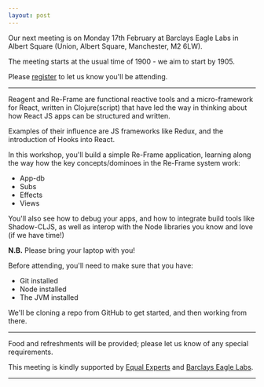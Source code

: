 ```yaml
---
layout: post
---
```


Our next meeting is on Monday 17th February at Barclays Eagle Labs in Albert Square (Union, Albert Square, Manchester, M2 6LW).

The meeting starts at the usual time of 1900 - we aim to start by 1905.

Please [register][eventbrite] to let us know you'll be attending.

---

Reagent and Re-Frame are functional reactive tools and a micro-framework for React, written in Clojure(script) that have 
led the way in thinking about how React JS apps can be structured and written.

Examples of their influence are JS frameworks like Redux, and the introduction of Hooks into React.

In this workshop, you'll build a simple Re-Frame application, learning along the way how the key concepts/dominoes in the Re-Frame system work:

- App-db
- Subs
- Effects
- Views

You'll also see how to debug your apps, and how to integrate build tools like Shadow-CLJS, as well as interop with the Node libraries you know and love (if we have time!)

**N.B.** Please bring your laptop with you!

Before attending, you'll need to make sure that you have:

- Git installed
- Node installed
- The JVM installed

We'll be cloning a repo from GitHub to get started, and then working from there.

---

Food and refreshments will be provided; please let us know of any special requirements.

This meeting is kindly supported by [Equal Experts][EE] and [Barclays Eagle Labs][EagleLabs].

---

[eventbrite]: https://www.eventbrite.co.uk/e/lambda-lounge-february-2020-reagent-re-frame-workshop-tickets-93046004103
[EagleLabs]: https://labs.uk.barclays/
[EE]: https://www.equalexperts.com/
